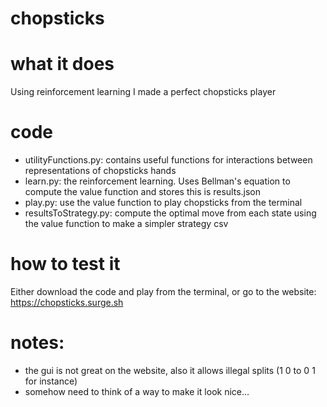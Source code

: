 # chopsticks

# what it does
Using reinforcement learning I made a perfect chopsticks player

# code
  * utilityFunctions.py: contains useful functions for interactions between representations of chopsticks hands
  * learn.py: the reinforcement learning. Uses Bellman's equation to compute the value function and stores this is results.json
  * play.py: use the value function to play chopsticks from the terminal
  * resultsToStrategy.py: compute the optimal move from each state using the value function to make a simpler strategy csv
# how to test it
Either download the code and play from the terminal, or go to the website: <a href="https://chopsticks.surge.sh">https://chopsticks.surge.sh</a>

# notes:
  * the gui is not great on the website, also it allows illegal splits (1 0 to 0 1 for instance)
  * somehow need to think of a way to make it look nice...

